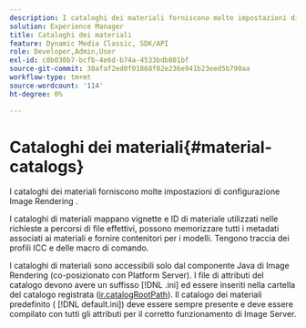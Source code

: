 ```yaml
---
description: I cataloghi dei materiali forniscono molte impostazioni di configurazione Image Rendering .
solution: Experience Manager
title: Cataloghi dei materiali
feature: Dynamic Media Classic, SDK/API
role: Developer,Admin,User
exl-id: c0b030b7-bcfb-4e6d-b74a-4533bdb801bf
source-git-commit: 38afaf2ed0f01868f02e236e941b23eed5b790aa
workflow-type: tm+mt
source-wordcount: '114'
ht-degree: 0%

---
```


# Cataloghi dei materiali{#material-catalogs}

I cataloghi dei materiali forniscono molte impostazioni di configurazione Image Rendering .

I cataloghi di materiali mappano vignette e ID di materiale utilizzati nelle richieste a percorsi di file effettivi, possono memorizzare tutti i metadati associati ai materiali e fornire contenitori per i modelli. Tengono traccia dei profili ICC e delle macro di comando.

I cataloghi di materiali sono accessibili solo dal componente Java di Image Rendering (co-posizionato con Platform Server). I file di attributi del catalogo devono avere un suffisso [!DNL .ini] ed essere inseriti nella cartella del catalogo registrata ([ir.catalogRootPath](../../../../../../ir-api/server-admin/image-rendering-api-ref/c-ir-server-administration/c-ir-configuration-settings-reference/c-ir-catalog-folder.md#concept-1c1d308112054bb99e3895c3fb8ca5f7)). Il catalogo dei materiali predefinito ( [!DNL default.ini]) deve essere sempre presente e deve essere compilato con tutti gli attributi per il corretto funzionamento di Image Server.
